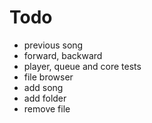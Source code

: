 Todo
====
* previous song
* forward, backward
* player, queue and core tests
* file browser
* add song
* add folder
* remove file
